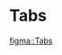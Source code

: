 <script lang="ts" setup>
import Tabs from './vue/Tabs.vue'
import { IconActionPlayVideo, IconActionRecord, IconGeneralCrosshairs, IconSecurityLockLocked } from '@cypress-design/vue-icon'

const demoTabsSmall = [
    { id: 'ov', label: 'Overview', icon: IconActionPlayVideo, active: true, ['aria-controls']: 'tabpanel-id-1' },
    { id: 'cl', label: 'Command Log', icon: IconActionRecord, ['aria-controls']: 'tabpanel-id-2' },
    { id: 'err', label: 'Errors', iconAfter: IconSecurityLockLocked, tag: '13', ['aria-controls']: 'tabpanel-id-3' },
    { id: 'reco', label: 'Recommendations', icon: IconGeneralCrosshairs, ['aria-controls']: 'tabpanel-id-4' },
  ]

const demoTabsLarge = [
    { id: 'ov', label: 'Overview', active: true, ['aria-controls']: 'tabpanel-id-1' },
    { id: 'cl', label: 'Command Log', ['aria-controls']: 'tabpanel-id-2' },
    { id: 'err', label: 'Errors', tag: '13', ['aria-controls']: 'tabpanel-id-3' },
    { id: 'reco', label: 'Recommendations', ['aria-controls']: 'tabpanel-id-4' },
  ]

const types = ['default', 'dark-small', 'dark-large', 'underline-small', 'underline-center', 'underline-large']
</script>

# Tabs

<DemoWrapper>
  <template v-for="type in types">
    <p>{{ type }}</p>
    <Tabs :variant="type" :tabs="type.includes('large') ? demoTabsLarge : demoTabsSmall"/>
    <div class="h-[20px]"/>
  </template>
</DemoWrapper>

[figma::Tabs](https://www.figma.com/file/1WJ3GVQyMV5e7xVxPg3yID/Design-System%2C-v1.x---%40latest?type=design&node-id=1259-10337&t=31Ux0Tiv1c3LsT2Q-11)
